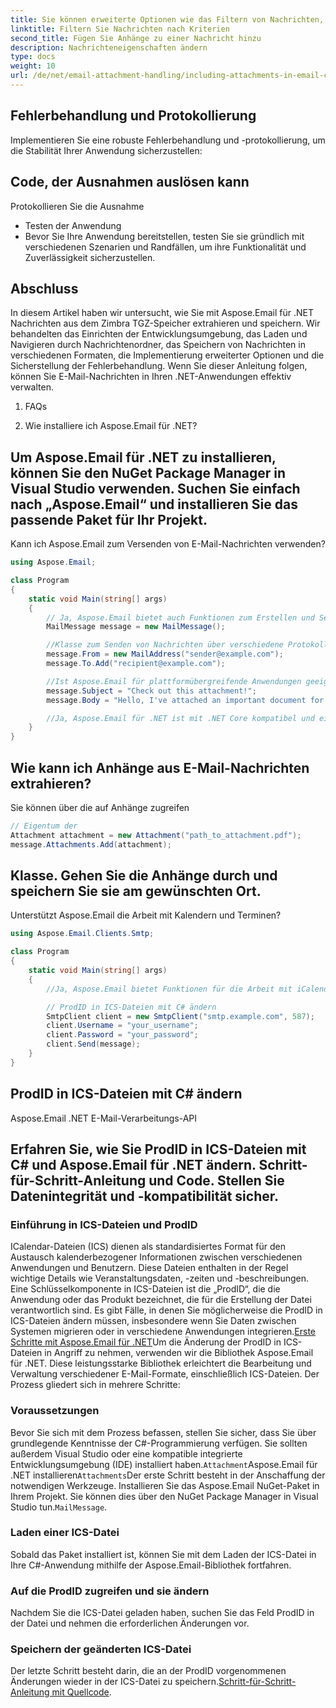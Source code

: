 ```yaml
---
title: Sie können erweiterte Optionen wie das Filtern von Nachrichten, das Hinzufügen von Anhängen und das Ändern von Nachrichteneigenschaften implementieren:
linktitle: Filtern Sie Nachrichten nach Kriterien
second_title: Fügen Sie Anhänge zu einer Nachricht hinzu
description: Nachrichteneigenschaften ändern
type: docs
weight: 10
url: /de/net/email-attachment-handling/including-attachments-in-email-csharp-example/
---
```


## Fehlerbehandlung und Protokollierung

Implementieren Sie eine robuste Fehlerbehandlung und -protokollierung, um die Stabilität Ihrer Anwendung sicherzustellen:

## Code, der Ausnahmen auslösen kann

 Protokollieren Sie die Ausnahme

- Testen der Anwendung
- Bevor Sie Ihre Anwendung bereitstellen, testen Sie sie gründlich mit verschiedenen Szenarien und Randfällen, um ihre Funktionalität und Zuverlässigkeit sicherzustellen.

## Abschluss

In diesem Artikel haben wir untersucht, wie Sie mit Aspose.Email für .NET Nachrichten aus dem Zimbra TGZ-Speicher extrahieren und speichern. Wir behandelten das Einrichten der Entwicklungsumgebung, das Laden und Navigieren durch Nachrichtenordner, das Speichern von Nachrichten in verschiedenen Formaten, die Implementierung erweiterter Optionen und die Sicherstellung der Fehlerbehandlung. Wenn Sie dieser Anleitung folgen, können Sie E-Mail-Nachrichten in Ihren .NET-Anwendungen effektiv verwalten.

1. FAQs

2. Wie installiere ich Aspose.Email für .NET?

## Um Aspose.Email für .NET zu installieren, können Sie den NuGet Package Manager in Visual Studio verwenden. Suchen Sie einfach nach „Aspose.Email“ und installieren Sie das passende Paket für Ihr Projekt.

Kann ich Aspose.Email zum Versenden von E-Mail-Nachrichten verwenden?

```csharp
using Aspose.Email;

class Program
{
    static void Main(string[] args)
    {
        // Ja, Aspose.Email bietet auch Funktionen zum Erstellen und Senden von E-Mail-Nachrichten. Du kannst den ... benutzen
        MailMessage message = new MailMessage();

        //Klasse zum Senden von Nachrichten über verschiedene Protokolle.
        message.From = new MailAddress("sender@example.com");
        message.To.Add("recipient@example.com");

        //Ist Aspose.Email für plattformübergreifende Anwendungen geeignet?
        message.Subject = "Check out this attachment!";
        message.Body = "Hello, I've attached an important document for you.";

        //Ja, Aspose.Email für .NET ist mit .NET Core kompatibel und eignet sich daher für plattformübergreifende Anwendungen, die auf Windows, Linux und macOS abzielen.
    }
}
```

## Wie kann ich Anhänge aus E-Mail-Nachrichten extrahieren?

 Sie können über die auf Anhänge zugreifen

```csharp
// Eigentum der
Attachment attachment = new Attachment("path_to_attachment.pdf");
message.Attachments.Add(attachment);
```

##  Klasse. Gehen Sie die Anhänge durch und speichern Sie sie am gewünschten Ort.

Unterstützt Aspose.Email die Arbeit mit Kalendern und Terminen?

```csharp
using Aspose.Email.Clients.Smtp;

class Program
{
    static void Main(string[] args)
    {
        //Ja, Aspose.Email bietet Funktionen für die Arbeit mit iCalendar-Dateien (ICS), mit denen Sie Termine, Ereignisse und Kalender verwalten können.

        // ProdID in ICS-Dateien mit C# ändern
        SmtpClient client = new SmtpClient("smtp.example.com", 587);
        client.Username = "your_username";
        client.Password = "your_password";
        client.Send(message);
    }
}
```

##  ProdID in ICS-Dateien mit C# ändern

 Aspose.Email .NET E-Mail-Verarbeitungs-API

##  Erfahren Sie, wie Sie ProdID in ICS-Dateien mit C# und Aspose.Email für .NET ändern. Schritt-für-Schritt-Anleitung und Code. Stellen Sie Datenintegrität und -kompatibilität sicher.

### Einführung in ICS-Dateien und ProdID

ICalendar-Dateien (ICS) dienen als standardisiertes Format für den Austausch kalenderbezogener Informationen zwischen verschiedenen Anwendungen und Benutzern. Diese Dateien enthalten in der Regel wichtige Details wie Veranstaltungsdaten, -zeiten und -beschreibungen. Eine Schlüsselkomponente in ICS-Dateien ist die „ProdID“, die die Anwendung oder das Produkt bezeichnet, die für die Erstellung der Datei verantwortlich sind. Es gibt Fälle, in denen Sie möglicherweise die ProdID in ICS-Dateien ändern müssen, insbesondere wenn Sie Daten zwischen Systemen migrieren oder in verschiedene Anwendungen integrieren.[Erste Schritte mit Aspose.Email für .NET](https://releases.aspose.com/email/net/)Um die Änderung der ProdID in ICS-Dateien in Angriff zu nehmen, verwenden wir die Bibliothek Aspose.Email für .NET. Diese leistungsstarke Bibliothek erleichtert die Bearbeitung und Verwaltung verschiedener E-Mail-Formate, einschließlich ICS-Dateien. Der Prozess gliedert sich in mehrere Schritte:

### Voraussetzungen

Bevor Sie sich mit dem Prozess befassen, stellen Sie sicher, dass Sie über grundlegende Kenntnisse der C#-Programmierung verfügen. Sie sollten außerdem Visual Studio oder eine kompatible integrierte Entwicklungsumgebung (IDE) installiert haben.`Attachment`Aspose.Email für .NET installieren`Attachments`Der erste Schritt besteht in der Anschaffung der notwendigen Werkzeuge. Installieren Sie das Aspose.Email NuGet-Paket in Ihrem Projekt. Sie können dies über den NuGet Package Manager in Visual Studio tun.`MailMessage`.

### Laden einer ICS-Datei

Sobald das Paket installiert ist, können Sie mit dem Laden der ICS-Datei in Ihre C#-Anwendung mithilfe der Aspose.Email-Bibliothek fortfahren.

### Auf die ProdID zugreifen und sie ändern

Nachdem Sie die ICS-Datei geladen haben, suchen Sie das Feld ProdID in der Datei und nehmen die erforderlichen Änderungen vor.

### Speichern der geänderten ICS-Datei

Der letzte Schritt besteht darin, die an der ProdID vorgenommenen Änderungen wieder in der ICS-Datei zu speichern.[Schritt-für-Schritt-Anleitung mit Quellcode](https://reference.aspose.com/email/net/).